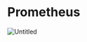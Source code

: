 # Prometheus
![Untitled](https://yoonsung.notion.site/image/https%3A%2F%2Fs3-us-west-2.amazonaws.com%2Fsecure.notion-static.com%2F44bb6e35-d300-4b2d-9683-d2453b306d49%2FUntitled.png?table=block&id=948b719f-bd6b-405f-b2b4-5292010728ae&spaceId=5d897442-979a-4711-9adc-3bdaa80aace1&width=2000&userId=&cache=v2)